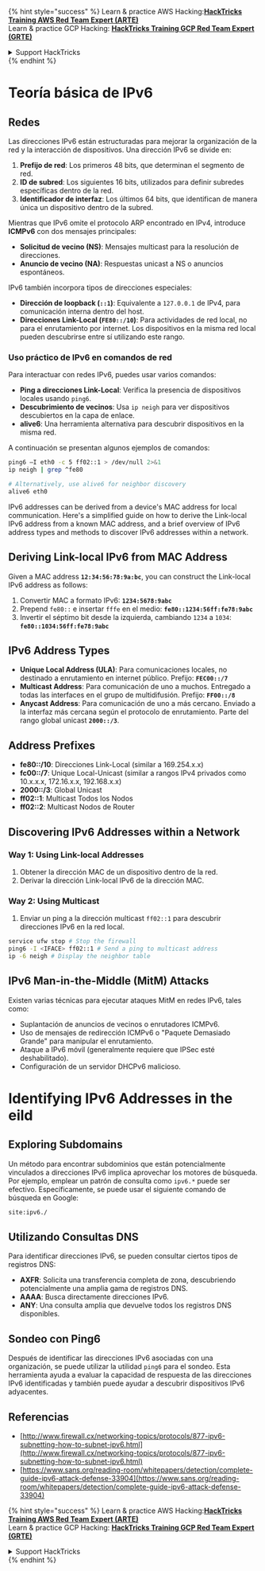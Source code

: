 {% hint style="success" %}
Learn & practice AWS Hacking:<img src="/.gitbook/assets/arte.png" alt="" data-size="line">[**HackTricks Training AWS Red Team Expert (ARTE)**](https://training.hacktricks.xyz/courses/arte)<img src="/.gitbook/assets/arte.png" alt="" data-size="line">\
Learn & practice GCP Hacking: <img src="/.gitbook/assets/grte.png" alt="" data-size="line">[**HackTricks Training GCP Red Team Expert (GRTE)**<img src="/.gitbook/assets/grte.png" alt="" data-size="line">](https://training.hacktricks.xyz/courses/grte)

<details>

<summary>Support HackTricks</summary>

* Check the [**subscription plans**](https://github.com/sponsors/carlospolop)!
* **Join the** 💬 [**Discord group**](https://discord.gg/hRep4RUj7f) or the [**telegram group**](https://t.me/peass) or **follow** us on **Twitter** 🐦 [**@hacktricks\_live**](https://twitter.com/hacktricks\_live)**.**
* **Share hacking tricks by submitting PRs to the** [**HackTricks**](https://github.com/carlospolop/hacktricks) and [**HackTricks Cloud**](https://github.com/carlospolop/hacktricks-cloud) github repos.

</details>
{% endhint %}


# Teoría básica de IPv6

## Redes

Las direcciones IPv6 están estructuradas para mejorar la organización de la red y la interacción de dispositivos. Una dirección IPv6 se divide en:

1. **Prefijo de red**: Los primeros 48 bits, que determinan el segmento de red.
2. **ID de subred**: Los siguientes 16 bits, utilizados para definir subredes específicas dentro de la red.
3. **Identificador de interfaz**: Los últimos 64 bits, que identifican de manera única un dispositivo dentro de la subred.

Mientras que IPv6 omite el protocolo ARP encontrado en IPv4, introduce **ICMPv6** con dos mensajes principales:
- **Solicitud de vecino (NS)**: Mensajes multicast para la resolución de direcciones.
- **Anuncio de vecino (NA)**: Respuestas unicast a NS o anuncios espontáneos.

IPv6 también incorpora tipos de direcciones especiales:
- **Dirección de loopback (`::1`)**: Equivalente a `127.0.0.1` de IPv4, para comunicación interna dentro del host.
- **Direcciones Link-Local (`FE80::/10`)**: Para actividades de red local, no para el enrutamiento por internet. Los dispositivos en la misma red local pueden descubrirse entre sí utilizando este rango.

### Uso práctico de IPv6 en comandos de red

Para interactuar con redes IPv6, puedes usar varios comandos:
- **Ping a direcciones Link-Local**: Verifica la presencia de dispositivos locales usando `ping6`.
- **Descubrimiento de vecinos**: Usa `ip neigh` para ver dispositivos descubiertos en la capa de enlace.
- **alive6**: Una herramienta alternativa para descubrir dispositivos en la misma red.

A continuación se presentan algunos ejemplos de comandos:
```bash
ping6 –I eth0 -c 5 ff02::1 > /dev/null 2>&1
ip neigh | grep ^fe80

# Alternatively, use alive6 for neighbor discovery
alive6 eth0
```
IPv6 addresses can be derived from a device's MAC address for local communication. Here's a simplified guide on how to derive the Link-local IPv6 address from a known MAC address, and a brief overview of IPv6 address types and methods to discover IPv6 addresses within a network.

## **Deriving Link-local IPv6 from MAC Address**

Given a MAC address **`12:34:56:78:9a:bc`**, you can construct the Link-local IPv6 address as follows:

1. Convertir MAC a formato IPv6: **`1234:5678:9abc`**
2. Prepend `fe80::` e insertar `fffe` en el medio: **`fe80::1234:56ff:fe78:9abc`**
3. Invertir el séptimo bit desde la izquierda, cambiando `1234` a `1034`: **`fe80::1034:56ff:fe78:9abc`**

## **IPv6 Address Types**

- **Unique Local Address (ULA)**: Para comunicaciones locales, no destinado a enrutamiento en internet público. Prefijo: **`FEC00::/7`**
- **Multicast Address**: Para comunicación de uno a muchos. Entregado a todas las interfaces en el grupo de multidifusión. Prefijo: **`FF00::/8`**
- **Anycast Address**: Para comunicación de uno a más cercano. Enviado a la interfaz más cercana según el protocolo de enrutamiento. Parte del rango global unicast **`2000::/3`**.

## **Address Prefixes**
- **fe80::/10**: Direcciones Link-Local (similar a 169.254.x.x)
- **fc00::/7**: Unique Local-Unicast (similar a rangos IPv4 privados como 10.x.x.x, 172.16.x.x, 192.168.x.x)
- **2000::/3**: Global Unicast
- **ff02::1**: Multicast Todos los Nodos
- **ff02::2**: Multicast Nodos de Router

## **Discovering IPv6 Addresses within a Network**

### Way 1: Using Link-local Addresses
1. Obtener la dirección MAC de un dispositivo dentro de la red.
2. Derivar la dirección Link-local IPv6 de la dirección MAC.

### Way 2: Using Multicast
1. Enviar un ping a la dirección multicast `ff02::1` para descubrir direcciones IPv6 en la red local.
```bash
service ufw stop # Stop the firewall
ping6 -I <IFACE> ff02::1 # Send a ping to multicast address
ip -6 neigh # Display the neighbor table
```
## IPv6 Man-in-the-Middle (MitM) Attacks
Existen varias técnicas para ejecutar ataques MitM en redes IPv6, tales como:

- Suplantación de anuncios de vecinos o enrutadores ICMPv6.
- Uso de mensajes de redirección ICMPv6 o "Paquete Demasiado Grande" para manipular el enrutamiento.
- Ataque a IPv6 móvil (generalmente requiere que IPSec esté deshabilitado).
- Configuración de un servidor DHCPv6 malicioso.


# Identifying IPv6 Addresses in the eild

## Exploring Subdomains
Un método para encontrar subdominios que están potencialmente vinculados a direcciones IPv6 implica aprovechar los motores de búsqueda. Por ejemplo, emplear un patrón de consulta como `ipv6.*` puede ser efectivo. Específicamente, se puede usar el siguiente comando de búsqueda en Google:
```bash
site:ipv6./
```
## Utilizando Consultas DNS
Para identificar direcciones IPv6, se pueden consultar ciertos tipos de registros DNS:
- **AXFR**: Solicita una transferencia completa de zona, descubriendo potencialmente una amplia gama de registros DNS.
- **AAAA**: Busca directamente direcciones IPv6.
- **ANY**: Una consulta amplia que devuelve todos los registros DNS disponibles.

## Sondeo con Ping6
Después de identificar las direcciones IPv6 asociadas con una organización, se puede utilizar la utilidad `ping6` para el sondeo. Esta herramienta ayuda a evaluar la capacidad de respuesta de las direcciones IPv6 identificadas y también puede ayudar a descubrir dispositivos IPv6 adyacentes.

## Referencias

* [http://www.firewall.cx/networking-topics/protocols/877-ipv6-subnetting-how-to-subnet-ipv6.html](http://www.firewall.cx/networking-topics/protocols/877-ipv6-subnetting-how-to-subnet-ipv6.html)
* [https://www.sans.org/reading-room/whitepapers/detection/complete-guide-ipv6-attack-defense-33904](https://www.sans.org/reading-room/whitepapers/detection/complete-guide-ipv6-attack-defense-33904)


{% hint style="success" %}
Learn & practice AWS Hacking:<img src="/.gitbook/assets/arte.png" alt="" data-size="line">[**HackTricks Training AWS Red Team Expert (ARTE)**](https://training.hacktricks.xyz/courses/arte)<img src="/.gitbook/assets/arte.png" alt="" data-size="line">\
Learn & practice GCP Hacking: <img src="/.gitbook/assets/grte.png" alt="" data-size="line">[**HackTricks Training GCP Red Team Expert (GRTE)**<img src="/.gitbook/assets/grte.png" alt="" data-size="line">](https://training.hacktricks.xyz/courses/grte)

<details>

<summary>Support HackTricks</summary>

* Check the [**subscription plans**](https://github.com/sponsors/carlospolop)!
* **Join the** 💬 [**Discord group**](https://discord.gg/hRep4RUj7f) or the [**telegram group**](https://t.me/peass) or **follow** us on **Twitter** 🐦 [**@hacktricks\_live**](https://twitter.com/hacktricks\_live)**.**
* **Share hacking tricks by submitting PRs to the** [**HackTricks**](https://github.com/carlospolop/hacktricks) and [**HackTricks Cloud**](https://github.com/carlospolop/hacktricks-cloud) github repos.

</details>
{% endhint %}
